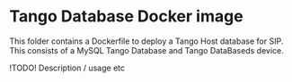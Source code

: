 # Tango Database Docker image 

This folder contains a Dockerfile to deploy a Tango Host database for 
SIP. This consists of a MySQL Tango Database and Tango DataBaseds device. 

!TODO! Description / usage etc

